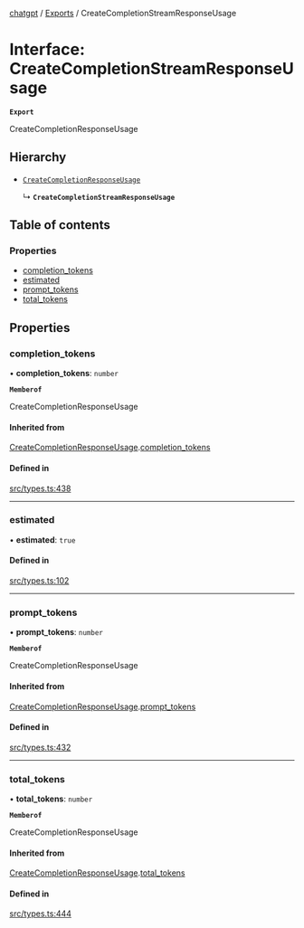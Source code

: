 [chatgpt](../readme.md) / [Exports](../modules.md) / CreateCompletionStreamResponseUsage

# Interface: CreateCompletionStreamResponseUsage

**`Export`**

CreateCompletionResponseUsage

## Hierarchy

- [`CreateCompletionResponseUsage`](openai.CreateCompletionResponseUsage.md)

  ↳ **`CreateCompletionStreamResponseUsage`**

## Table of contents

### Properties

- [completion\_tokens](CreateCompletionStreamResponseUsage.md#completion_tokens)
- [estimated](CreateCompletionStreamResponseUsage.md#estimated)
- [prompt\_tokens](CreateCompletionStreamResponseUsage.md#prompt_tokens)
- [total\_tokens](CreateCompletionStreamResponseUsage.md#total_tokens)

## Properties

### completion\_tokens

• **completion\_tokens**: `number`

**`Memberof`**

CreateCompletionResponseUsage

#### Inherited from

[CreateCompletionResponseUsage](openai.CreateCompletionResponseUsage.md).[completion_tokens](openai.CreateCompletionResponseUsage.md#completion_tokens)

#### Defined in

[src/types.ts:438](https://github.com/transitive-bullshit/chatgpt-api/blob/fb06beb/src/types.ts#L438)

___

### estimated

• **estimated**: ``true``

#### Defined in

[src/types.ts:102](https://github.com/transitive-bullshit/chatgpt-api/blob/fb06beb/src/types.ts#L102)

___

### prompt\_tokens

• **prompt\_tokens**: `number`

**`Memberof`**

CreateCompletionResponseUsage

#### Inherited from

[CreateCompletionResponseUsage](openai.CreateCompletionResponseUsage.md).[prompt_tokens](openai.CreateCompletionResponseUsage.md#prompt_tokens)

#### Defined in

[src/types.ts:432](https://github.com/transitive-bullshit/chatgpt-api/blob/fb06beb/src/types.ts#L432)

___

### total\_tokens

• **total\_tokens**: `number`

**`Memberof`**

CreateCompletionResponseUsage

#### Inherited from

[CreateCompletionResponseUsage](openai.CreateCompletionResponseUsage.md).[total_tokens](openai.CreateCompletionResponseUsage.md#total_tokens)

#### Defined in

[src/types.ts:444](https://github.com/transitive-bullshit/chatgpt-api/blob/fb06beb/src/types.ts#L444)
